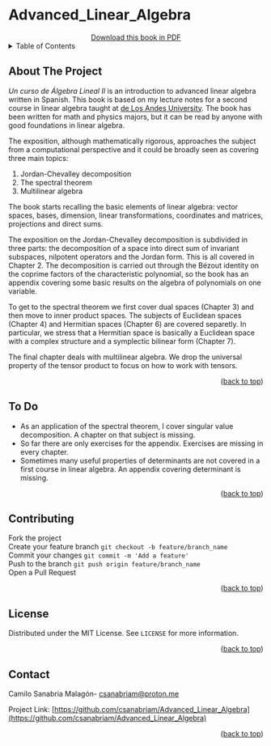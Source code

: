 # Advanced_Linear_Algebra
<div align="center">
  <a href="https://github.com/csanabriam/Advanced_Linear_Algebra/raw/main/AL2.pdf">Download this book in PDF</a>
</div>

<!-- TABLE OF CONTENTS -->
<details>
  <summary>Table of Contents</summary>
  <ol>
    <li><a href="#about-the-project">About The Project</a></li>
    <li><a href="#to-do">To Do</a></li>
    <li><a href="#contributing">Contributing</a></li>
    <li><a href="#license">License</a></li>
    <li><a href="#contact">Contact</a></li>
  </ol>
</details>

<!-- ABOUT THE PROJECT -->
## About The Project

<em>Un curso de Álgebra Lineal II</em> is an introduction to advanced linear algebra written in Spanish. This book is based on my lecture notes for a second course in linear algebra taught at <a href="http://math.uniandes.edu.co">de Los Andes University</a>. The book has been written for math and physics majors, but it can be read by anyone with good foundations in linear algebra.

The exposition, although mathematically rigorous, approaches the subject from a computational perspective and it could be broadly seen as covering three main topics:

<ol>
  <li>Jordan-Chevalley decomposition</li>
  <li>The spectral theorem</li>
  <li>Multilinear algebra</li>
</ol>

The book starts recalling the basic elements of linear algebra: vector spaces, bases, dimension, linear transformations, coordinates and matrices, projections and direct sums.

The exposition on the Jordan-Chevalley decomposition is subdivided in three parts: the decomposition of a space into direct sum of invariant subspaces, nilpotent operators and the Jordan form. This is all covered in Chapter 2. The decomposition is carried out through the Bézout identity on the coprime factors of the characteristic polynomial, so the book has an appendix covering some basic results on the algebra of polynomials on one variable.

To get to the spectral theorem we first cover dual spaces (Chapter 3) and then move to inner product spaces. The subjects of Euclidean spaces (Chapter 4) and Hermitian spaces (Chapter 6) are covered separetly. In particular, we stress that a Hermitian space is basically a Euclidean space with a complex structure and a symplectic bilinear form (Chapter 7).

The final chapter deals with multilinear algebra. We drop the universal property of the tensor product to focus on how to work with tensors. 

<p align="right">(<a href="#readme-top">back to top</a>)</p>

<!-- TO DO -->
## To Do

<ul>
  <li>As an application of the spectral theorem, I cover singular value decomposition. A chapter on that subject is missing.</li>
  <li>So far there are only exercises for the appendix. Exercises are missing in every chapter.</li>
  <li>Sometimes many useful properties of determinants are not covered in a first course in linear algebra. An appendix covering determinant is missing.</li>
</ul>
<p align="right">(<a href="#readme-top">back to top</a>)</p>

<!-- CONTRIBUTING -->
## Contributing

Fork the project<br>
Create your feature branch `git checkout -b feature/branch_name`<br>
Commit your changes `git commit -m 'Add a feature'`<br>
Push to the branch `git push origin feature/branch_name`<br>
Open a Pull Request
<p align="right">(<a href="#readme-top">back to top</a>)</p>



<!-- LICENSE -->
## License

Distributed under the MIT License. See `LICENSE` for more information.

<p align="right">(<a href="#readme-top">back to top</a>)</p>

<!-- CONTACT -->
## Contact

Camilo Sanabria Malagón- csanabriam@proton.me

Project Link: [https://github.com/csanabriam/Advanced_Linear_Algebra](https://github.com/csanabriam/Advanced_Linear_Algebra)

<p align="right">(<a href="#readme-top">back to top</a>)</p>
